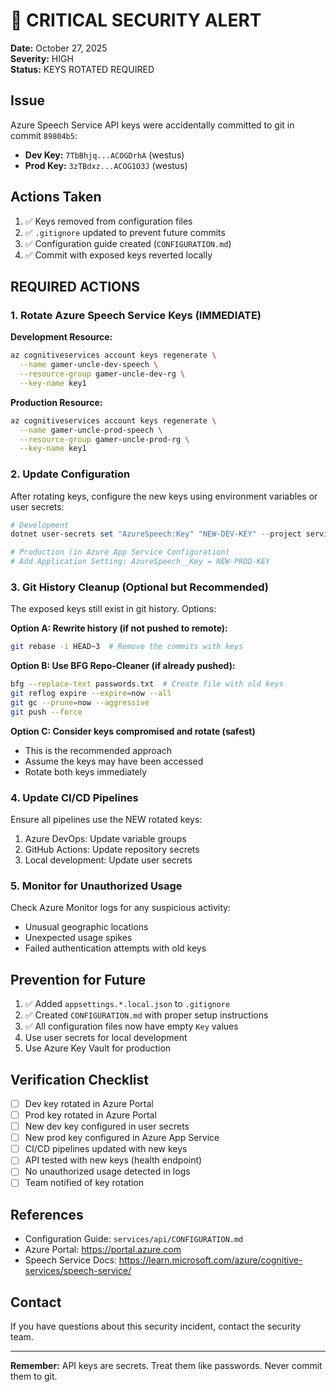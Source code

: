 # 🚨 CRITICAL SECURITY ALERT

**Date:** October 27, 2025  
**Severity:** HIGH  
**Status:** KEYS ROTATED REQUIRED

## Issue

Azure Speech Service API keys were accidentally committed to git in commit `89804b5`:

- **Dev Key:** `7TbBhjq...ACOGDrhA` (westus)
- **Prod Key:** `3zTBdxz...ACOG1O3J` (westus)

## Actions Taken

1. ✅ Keys removed from configuration files
2. ✅ `.gitignore` updated to prevent future commits
3. ✅ Configuration guide created (`CONFIGURATION.md`)
4. ✅ Commit with exposed keys reverted locally

## REQUIRED ACTIONS

### 1. Rotate Azure Speech Service Keys (IMMEDIATE)

**Development Resource:**
```bash
az cognitiveservices account keys regenerate \
  --name gamer-uncle-dev-speech \
  --resource-group gamer-uncle-dev-rg \
  --key-name key1
```

**Production Resource:**
```bash
az cognitiveservices account keys regenerate \
  --name gamer-uncle-prod-speech \
  --resource-group gamer-uncle-prod-rg \
  --key-name key1
```

### 2. Update Configuration

After rotating keys, configure the new keys using environment variables or user secrets:

```powershell
# Development
dotnet user-secrets set "AzureSpeech:Key" "NEW-DEV-KEY" --project services/api

# Production (in Azure App Service Configuration)
# Add Application Setting: AzureSpeech__Key = NEW-PROD-KEY
```

### 3. Git History Cleanup (Optional but Recommended)

The exposed keys still exist in git history. Options:

**Option A: Rewrite history (if not pushed to remote):**
```bash
git rebase -i HEAD~3  # Remove the commits with keys
```

**Option B: Use BFG Repo-Cleaner (if already pushed):**
```bash
bfg --replace-text passwords.txt  # Create file with old keys
git reflog expire --expire=now --all
git gc --prune=now --aggressive
git push --force
```

**Option C: Consider keys compromised and rotate (safest)**
- This is the recommended approach
- Assume the keys may have been accessed
- Rotate both keys immediately

### 4. Update CI/CD Pipelines

Ensure all pipelines use the NEW rotated keys:

1. Azure DevOps: Update variable groups
2. GitHub Actions: Update repository secrets
3. Local development: Update user secrets

### 5. Monitor for Unauthorized Usage

Check Azure Monitor logs for any suspicious activity:
- Unusual geographic locations
- Unexpected usage spikes
- Failed authentication attempts with old keys

## Prevention for Future

1. ✅ Added `appsettings.*.local.json` to `.gitignore`
2. ✅ Created `CONFIGURATION.md` with proper setup instructions
3. ✅ All configuration files now have empty `Key` values
4. Use user secrets for local development
5. Use Azure Key Vault for production

## Verification Checklist

- [ ] Dev key rotated in Azure Portal
- [ ] Prod key rotated in Azure Portal
- [ ] New dev key configured in user secrets
- [ ] New prod key configured in Azure App Service
- [ ] CI/CD pipelines updated with new keys
- [ ] API tested with new keys (health endpoint)
- [ ] No unauthorized usage detected in logs
- [ ] Team notified of key rotation

## References

- Configuration Guide: `services/api/CONFIGURATION.md`
- Azure Portal: https://portal.azure.com
- Speech Service Docs: https://learn.microsoft.com/azure/cognitive-services/speech-service/

## Contact

If you have questions about this security incident, contact the security team.

---

**Remember:** API keys are secrets. Treat them like passwords. Never commit them to git.
